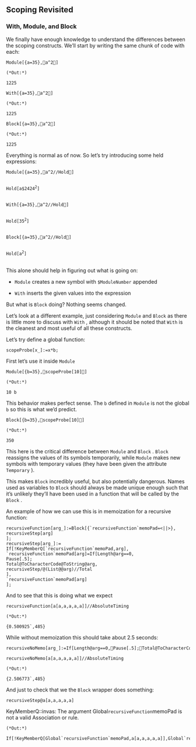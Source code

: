 <a id="scoping-revisited" style="width:0;height:0;margin:0;padding:0;">&zwnj;</a>

## Scoping Revisited

### With, Module, and Block

We finally have enough knowledge to understand the differences between the scoping constructs. We’ll start by writing the same chunk of code with each:

	Module[{a=35},a^2]

	(*Out:*)
	
	1225

	With[{a=35},a^2]

	(*Out:*)
	
	1225

	Block[{a=35},a^2]

	(*Out:*)
	
	1225

Everything is normal as of now. So let’s try introducing some held expressions:

	Module[{a=35},a^2//Hold]

<pre >
<code>
Hold[a$2424<sup>2</sup>]
</code>
</pre>

	With[{a=35},a^2//Hold]

<pre >
<code>
Hold[35<sup>2</sup>]
</code>
</pre>

	Block[{a=35},a^2//Hold]

<pre >
<code>
Hold[a<sup>2</sup>]
</code>
</pre>

This alone should help in figuring out what is going on:

* ```Module```  creates a new symbol with  ```$ModuleNumber```  appended

* ```With```  inserts the given values into the expression

But what is  ```Block```  doing? Nothing seems changed.

Let’s look at a different example, just considering  ```Module```  and  ```Block```  as there is little more to discuss with  ```With``` , although it should be noted that  ```With```  is the cleanest and most useful of all these constructs.

Let’s try define a global function:

	scopeProbe[x_]:=x*b;

First let’s use it inside  ```Module```

	Module[{b=35},scopeProbe[10]]

	(*Out:*)
	
	10 b

This behavior makes perfect sense. The  ```b```  defined in  ```Module```  is not the global  ```b```  so this is what we’d predict.

	Block[{b=35},scopeProbe[10]]

	(*Out:*)
	
	350

This here is the critical difference between  ```Module```  and  ```Block``` .  ```Block```  reassigns the values of its symbols temporarily, while  ```Module```  makes new symbols with temporary values (they have been given the attribute  ```Temporary``` ).

This makes  ```Block```  incredibly useful, but also potentially dangerous. Names used as variables to  ```Block```  should always be made unique enough such that it’s unlikely they’ll have been used in a function that will be called by the  ```Block``` . 

An example of how we can use this is in memoization for a recursive function:

	recursiveFunction[arg_]:=Block[{`recursiveFunction`memoPad=<||>},
	recursiveStep[arg]
	];
	recursiveStep[arg_]:=
	If[!KeyMemberQ[`recursiveFunction`memoPad,arg],
	`recursiveFunction`memoPad[arg]=If[Length@arg==0,
	Pause[.5];
	Total@ToCharacterCode@ToString@arg,
	recursiveStep/@(List@@arg)//Total
	],
	`recursiveFunction`memoPad[arg]
	];

And to see that this is doing what we expect

	recursiveFunction[a[a,a,a,a,a]]//AbsoluteTiming

	(*Out:*)
	
	{0.500925`,485}

While without memoization this should take about 2.5 seconds:

	recursiveNoMemo[arg_]:=If[Length@arg==0,Pause[.5];Total@ToCharacterCode@ToString@arg,recursiveNoMemo/@(List@@arg)//Total]

	recursiveNoMemo[a[a,a,a,a,a]]//AbsoluteTiming

	(*Out:*)
	
	{2.506773`,485}

And just to check that we the  ```Block```  wrapper does something:

	recursiveStep@a[a,a,a,a,a]


<div class='mma-message'>
	<span class='mma-message-name'>KeyMemberQ::invas:</span>
	<span class='mma-message-text'>The argument Global<code>recursiveFunction</code>memoPad is not a valid Association or rule.</span>
</div>

	(*Out:*)
	
	If[!KeyMemberQ[Global`recursiveFunction`memoPad,a[a,a,a,a,a]],Global`recursiveFunction`memoPad[a[a,a,a,a,a]]=If[Length[a[a,a,a,a,a]]0,Pause[0.5`];Total[ToCharacterCode[ToString[a[a,a,a,a,a]]]],Total[recursiveStep/@List@@a[a,a,a,a,a]]],Global`recursiveFunction`memoPad[a[a,a,a,a,a]]]